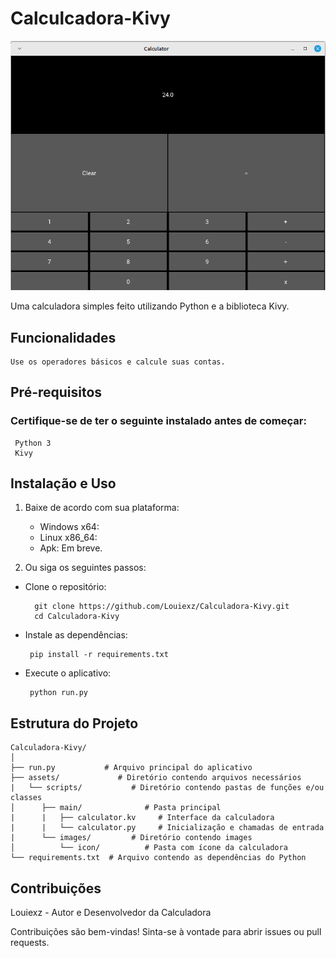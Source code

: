 # Calculcadora-Kivy

!["Calculadora"](Calculadora.png)

Uma calculadora simples feito utilizando Python e a biblioteca Kivy.

## Funcionalidades

    Use os operadores básicos e calcule suas contas.

## Pré-requisitos

### Certifique-se de ter o seguinte instalado antes de começar:
  
     Python 3
     Kivy

## Instalação e Uso

1. Baixe de acordo com sua plataforma:

    - Windows x64: 
    - Linux x86_64: 
    - Apk: Em breve.

2. Ou siga os seguintes passos:

- Clone o repositório:

        git clone https://github.com/Louiexz/Calculadora-Kivy.git
        cd Calculadora-Kivy
 
 - Instale as dependências:

        pip install -r requirements.txt

 - Execute o aplicativo:

        python run.py

## Estrutura do Projeto

    Calculadora-Kivy/
    │
    ├── run.py           # Arquivo principal do aplicativo
    ├── assets/             # Diretório contendo arquivos necessários
    |   └── scripts/           # Diretório contendo pastas de funções e/ou classes
    │      ├── main/              # Pasta principal
    |      |   ├── calculator.kv     # Interface da calculadora
    |      |   └── calculator.py     # Inicialização e chamadas de entrada
    |      └── images/         # Diretório contendo images
    │          └── icon/          # Pasta com ícone da calculadora
    └── requirements.txt  # Arquivo contendo as dependências do Python

## Contribuições
Louiexz - Autor e Desenvolvedor da Calculadora<br>

Contribuições são bem-vindas! Sinta-se à vontade para abrir issues ou pull requests.
